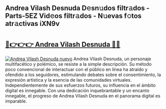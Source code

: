 ## Andrea Vilash Desnuda D𝚎sn𝚞dos filtr𝚊dos - Parts-5EZ Vid𝚎os filtr𝚊dos - N𝚞evas f𝚘tos atr𝚊ctivas iXN9v

# <h2><a href="http://mbc1ba.tromn.icu/?c=Andrea+Vilash+Desnuda">🔗👉👉👉 Andrea Vilash Desnuda 🔗🔗</a></h2>

[![Andrea Vilash Desnuda nuevo](https://i.imgur.com/pEAQMta.gif)](http://mbc1ba.tromn.icu/?c=Andrea+Vilash+Desnuda)
Andrea Vilash Desnuda, un personaje multifacético y polémico, se resiste a la simple descripción. Su método poco convencional de interactuar con el público en línea ha atraído y ofendido a los seguidores, estimulando debates sobre el consentimiento, la expresión artística y la esencia de las comunidades virtuales. Independientemente de sus esfuerzos futuros, su influencia en el ámbito digital es innegable. Con una dedicación inquebrantable y un encanto innegable, el progreso de Andrea Vilash Desnuda en el panorama digital es imparable.
